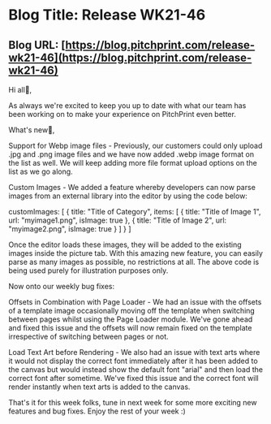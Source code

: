 # **Blog Title**: Release WK21-46

## **Blog URL**: [https://blog.pitchprint.com/release-wk21-46](https://blog.pitchprint.com/release-wk21-46)

Hi all👋,

As always we're excited to keep you up to date with what our team has been working on to make your experience on PitchPrint even better.

What's new🚀,

Support for Webp image files - Previously, our customers could only upload .jpg and .png image files and we have now added .webp image
format on the list as well. We will keep adding more file format upload options on the list as we go along.

Custom Images - We added a feature whereby developers can now parse images from an external library into the editor by using the code below:

customImages: [ { title: "Title of Category", items: [ { title: "Title of Image 1", url: "myimage1.png", isImage: true }, { title: "Title of
Image 2", url: "myimage2.png", isImage: true } ] } ]

Once the editor loads these images, they will be added to the existing images inside the picture tab. With this amazing new feature, you can
easily parse as many images as possible, no restrictions at all. The above code is being used purely for illustration purposes only.

Now onto our weekly bug fixes:

Offsets in Combination with Page Loader - We had an issue with the offsets of a template image occasionally moving off the template when
switching between pages whilst using the Page Loader module. We've gone ahead and fixed this issue and the offsets will now remain fixed on
the template irrespective of switching between pages or not.

Load Text Art before Rendering - We also had an issue with text arts where it would not display the correct font immediately after it has
been added to the canvas but would instead show the default font "arial" and then load the correct font after sometime. We've fixed this
issue and the correct font will render instantly when text arts is added to the canvas.

That's it for this week folks, tune in next week for some more exciting new features and bug fixes. Enjoy the rest of your week :)


